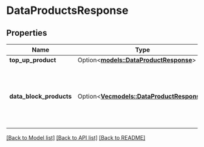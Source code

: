 # DataProductsResponse

## Properties

Name | Type | Description | Notes
------------ | ------------- | ------------- | -------------
**top_up_product** | Option<[**models::DataProductResponse**](DataProductResponse.md)> |  | [optional]
**data_block_products** | Option<[**Vec<models::DataProductResponse>**](DataProductResponse.md)> | The data block products that are available for this service plan. | [optional]

[[Back to Model list]](../README.md#documentation-for-models) [[Back to API list]](../README.md#documentation-for-api-endpoints) [[Back to README]](../README.md)


